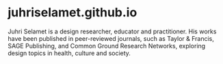 # juhriselamet.github.io
Juhri Selamet is a design researcher, educator and practitioner. His works have been published in peer-reviewed journals, such as Taylor & Francis, SAGE Publishing, and Common Ground Research Networks, exploring design topics in health, culture and society.
